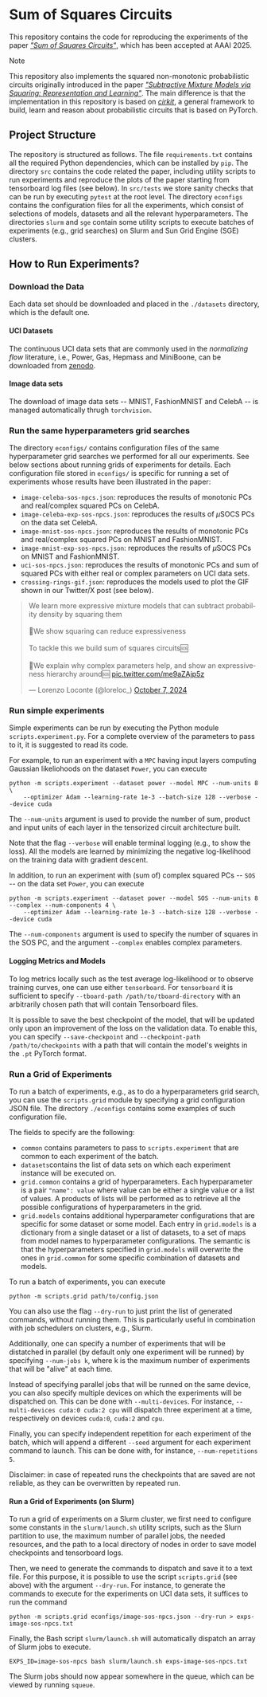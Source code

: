 # Sum of Squares Circuits

This repository contains the code for reproducing the experiments of the paper [_"Sum of Squares Circuits"_](),
which has been accepted at AAAI 2025.

> [!NOTE]
> This repository also implements the squared non-monotonic probabilistic circuits originally introduced
> in the paper [_"Subtractive Mixture Models via Squaring: Representation and Learning"_](https://openreview.net/forum?id=xIHi5nxu9P).
> The main difference is that the implementation in this repository is based on [_cirkit_](https://github.com/april-tools/cirkit),
> a general framework to build, learn and reason about probabilistic circuits that is based on PyTorch.

## Project Structure

The repository is structured as follows.
The file ```requirements.txt``` contains all the required Python dependencies, which can be installed by ```pip```.
The directory ```src``` contains the code related the paper, including utility scripts to run experiments and reproduce the plots of
the paper starting from tensorboard log files (see below). In ```src/tests``` we store sanity checks that can be run
by executing ```pytest``` at the root level.
The directory ```econfigs``` contains the configuration files for all the experiments, which consist of selections of
models, datasets and all the relevant hyperparameters.  The directories ```slurm``` and ```sge``` contain some utility scripts to execute
batches of experiments (e.g., grid  searches) on Slurm and Sun Grid Engine (SGE) clusters.

## How to Run Experiments?

### Download the Data

Each data set should be downloaded and placed in the ```./datasets``` directory,
which is the default one.

#### UCI Datasets

The continuous UCI data sets that are commonly used in the _normalizing flow_ literature, i.e.,
Power, Gas, Hepmass and MiniBoone, can be downloaded from [zenodo](https://zenodo.org/record/1161203#.Wmtf_XVl8eN).

#### Image data sets

The download of image data sets -- MNIST, FashionMNIST and CelebA -- is managed automatically thrugh ```torchvision```.

### Run the same hyperparameters grid searches

The directory ```econfigs/``` contains configuration files of the same hyperparameter grid searches we performed for all our experiments.
See below sections about running grids of experiments for details.
Each configuration file stored in ```econfigs/``` is specific for running a set of experiments
whose results have been illustrated in the paper:

- ```image-celeba-sos-npcs.json```: reproduces the results of monotonic PCs and real/complex squared PCs on CelebA.
- ```image-celeba-exp-sos-npcs.json```: reproduces the results of $\mu$SOCS PCs on the data set CelebA.
- ```image-mnist-sos-npcs.json```: reproduces the results of monotonic PCs and real/complex squared PCs on MNIST and FashionMNIST.
- ```image-mnist-exp-sos-npcs.json```: reproduces the results of $\mu$SOCS PCs on MNIST and FashionMNIST.
- ```uci-sos-npcs.json```: reproduces the results of monotonic PCs and sum of squared PCs with either real or complex parameters on UCI data sets.
- ```crossing-rings-gif.json```: reproduces the models used to plot the GIF shown in our Twitter/X post (see below).

<blockquote class="twitter-tweet" data-media-max-width="560"><p lang="en" dir="ltr">We learn more expressive mixture models that can subtract probability density by squaring them<br><br>🚨We show squaring can reduce expressiveness<br><br>To tackle this we build sum of squares circuits🆘<br><br>🚀We explain why complex parameters help, and show an expressiveness hierarchy around🆘 <a href="https://t.co/me9aZAjp5z">pic.twitter.com/me9aZAjp5z</a></p>&mdash; Lorenzo Loconte (@loreloc_) <a href="https://twitter.com/loreloc_/status/1843317092151439506?ref_src=twsrc%5Etfw">October 7, 2024</a></blockquote> <script async src="https://platform.twitter.com/widgets.js" charset="utf-8"></script>

### Run simple experiments

Simple experiments can be run by executing the Python module ```scripts.experiment.py```.
For a complete overview of the parameters to pass to it, it is suggested to read its code. 

For example, to run an experiment with a ```MPC``` having input layers computing Gaussian likeliohoods on the dataset ```Power```, you can execute
```shell
python -m scripts.experiment --dataset power --model MPC --num-units 8 \
    --optimizer Adam --learning-rate 1e-3 --batch-size 128 --verbose --device cuda
```
The ```--num-units``` argument is used to provide the number of sum, product and input units of each layer in the
tensorized circuit architecture built.

Note that the flag ```--verbose``` will enable terminal logging (e.g., to show the loss).
All the models are learned by minimizing the negative log-likelihood on the
training data with gradient descent.

In addition, to run an experiment with (sum of) complex squared PCs -- ```SOS``` --
on the data set ```Power```, you can execute
```shell
python -m scripts.experiment --dataset power --model SOS --num-units 8 --complex --num-components 4 \
    --optimizer Adam --learning-rate 1e-3 --batch-size 128 --verbose --device cuda
```
The ```--num-components``` argument is used to specify the number of squares in the SOS PC,
and the argument ```--complex``` enables complex parameters.

#### Logging Metrics and Models

To log metrics locally such as the test average log-likelihood or to observe training curves,
one can use either ```tensorboard```.
For ```tensorboard``` it is sufficient to specify
```--tboard-path /path/to/tboard-directory```
with an arbitrarily chosen path that will contain Tensorboard files.

It is possible to save the best checkpoint of the model, that will be updated only upon
an improvement of the loss on the validation data.
To enable this, you can specify
```--save-checkpoint``` and ```--checkpoint-path /path/to/checkpoints```
with a path that will contain the model's weights in the ```.pt``` PyTorch format.

### Run a Grid of Experiments

To run a batch of experiments, e.g., as to do a hyperparameters grid search,
you can use the ```scripts.grid``` module by specifying a grid configuration JSON file.
The directory ```./econfigs``` contains some examples of such configuration file.

The fields to specify are the following:

- ```common``` contains parameters to pass to ```scripts.experiment```
  that are common to each experiment of the batch. 
- ```datasets```contains the list of data sets on which each experiment instance will be executed on.
- ```grid.common``` contains a grid of hyperparameters.
  Each hyperparameter is a pair ```"name": value``` where value can be either a single value or a list of values.
  A products of lists will be performed as to retrieve all the possible configurations of hyperparameters in the grid.
- ```grid.models``` contains additional hyperparameter configurations that are specific for some
  dataset or some model. Each entry in ```grid.models``` is a dictionary from a single dataset or a list of datasets,
  to a set of maps from model names to hyperparameter configurations. The semantic is that the hyperparameters specified
  in ```grid.models``` will overwrite the ones in ```grid.common``` for some specific combination of datasets and models.

To run a batch of experiments, you can execute
```shell
python -m scripts.grid path/to/config.json
```
You can also use the flag ```--dry-run``` to just print the list of generated commands, without running them.
This is particularly useful in combination with job schedulers on clusters, e.g., Slurm.

Additionally, one can specify a number of experiments that will be distatched in parallel
(by default only one experiment will be runned) by specifying ```--num-jobs k```, where k is the maximum number
of experiments that will be "alive" at each time.

Instead of specifying parallel jobs that will be runned on the same device,
you can also specify multiple devices on which the experiments will be dispatched on.
This can be done with ```--multi-devices```.
For instance, ```--multi-devices cuda:0 cuda:2 cpu``` will dispatch three experiment at a time,
respectively on devices ```cuda:0```, ```cuda:2``` and ```cpu```.

Finally, you can specify independent repetition for each experiment of the batch,
which will append a different ```--seed``` argument for each experiment command to launch.
This can be done with, for instance, ```--num-repetitions 5```.

Disclaimer: in case of repeated runs the checkpoints that are saved are not reliable,
as they can be overwritten by repeated run.

#### Run a Grid of Experiments (on Slurm)

To run a grid of experiments on a Slurm cluster, we first need to configure some constants in the ```slurm/launch.sh```
utility scripts, such as the Slurn partition to use, the maximum number of parallel jobs, the needed resources,
and the path to a local directory of nodes in order to save model checkpoints and tensorboard logs.

Then, we need to generate the commands to dispatch and save it to a text file.
For this purpose, it is possible to use the script ```scripts.grid``` (see above) with the argument ```--dry-run```.
For instance, to generate the commands to execute for the experiments on UCI data sets, it suffices to run the command
```shell
python -m scripts.grid econfigs/image-sos-npcs.json --dry-run > exps-image-sos-npcs.txt
```
Finally, the Bash script ```slurm/launch.sh``` will automatically dispatch an array of Slurm jobs to execute.
```shell
EXPS_ID=image-sos-npcs bash slurm/launch.sh exps-image-sos-npcs.txt
```
The Slurm jobs should now appear somewhere in the queue, which can be viewed by running ```squeue```.
